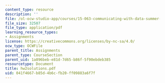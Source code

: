 ```yaml
---
content_type: resource
description: ''
file: /ol-ocw-studio-app/courses/15-063-communicating-with-data-summer-2003/041f4667b85d4b6cfb20ff09883a6f7f_hw2solutions.pdf
file_size: 32507
file_type: application/pdf
learning_resource_types:
- Assignments
license: https://creativecommons.org/licenses/by-nc-sa/4.0/
ocw_type: OCWFile
parent_title: Assignments
parent_type: CourseSection
parent_uid: 1a896beb-e81d-7d65-b86f-5f90ebdeb385
resourcetype: Document
title: hw2solutions.pdf
uid: 041f4667-b85d-4b6c-fb20-ff09883a6f7f
---
```

